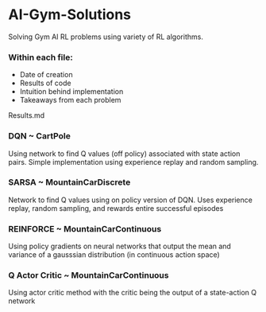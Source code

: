 # AI-Gym-Solutions
Solving Gym AI RL problems using variety of RL algorithms. 

### Within each file:
  - Date of creation
  - Results of code 
  - Intuition behind implementation
  - Takeaways from each problem
  
  Results.md

### DQN ~ CartPole
  Using network to find Q values (off policy) associated with state action pairs. Simple implementation using experience replay and random   sampling.

### SARSA ~ MountainCarDiscrete
  Network to find Q values using on policy version of DQN. Uses experience replay, random sampling, and rewards entire successful episodes

### REINFORCE ~ MountainCarContinuous
  Using policy gradients on neural networks that output the mean and variance of a gausssian distribution (in continuous action space)
  
### Q Actor Critic ~ MountainCarContinuous
  Using actor critic method with the critic being the output of a state-action Q network

